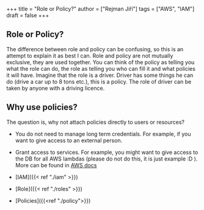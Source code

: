+++ 
title = "Role or Policy?"
author = ["Rejman Jiří"]
tags = ["AWS", "IAM"]
draft = false
+++ 
## Role or Policy? 
The difference between role and policy can be confusing, so this is an attempt to explain it as best I can. Role and policy are not mutually exclusive, they are used together. You can think of the policy as telling you what the role can do, the role as telling you who can fill it and what policies it will have. 
Imagine that the role is a driver. Driver has some things he can do (drive a car up to 8 tons etc.), this is a policy. The role of driver can be taken by anyone with a driving licence. 
## Why use policies?
The question is, why not attach policies directly to users or resources? 
- You do not need to manage long term credentials. For example, if you want to give access to an external person.
-  Grant access to services. For example, you might want to give access to the DB for all AWS lambdas (please do not do this, it is just example :D ). 
   More can be found in [AWS docs](https://aws.amazon.com/iam/features/manage-roles/#:~:text=By%20using%20IAM%20roles%2C%20your,to%20manage%20long%2Dterm%20credentials.)

- [IAM]({{< ref "./iam" >}})
- [Role]({{< ref "./roles" >}})
- [Policies]({{<ref "./policy">}})
